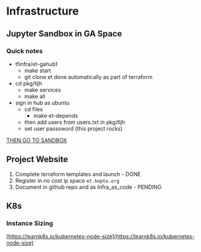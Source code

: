 # Infrastructure

## Jupyter Sandbox in GA Space

### Quick notes


- tfinfra/et-gahub1
	- make start
	- git clone et done automatically as part of terraform
- cd pkg/tljh
	- make services
	- make all
- sign in hub as ubuntu
	- cd files
		- make et-depends
	- then add users from users.txt in pkg/tljh
	- set user passsword (this project rocks)

[THEN GO TO SANDBOX](http://44.226.205.97/18sandbox.html)


## Project Website

1. Complete terraform templates and launch - DONE
2. Register in no cost ip space ```et.hopto.org```
3. Document in github repo and as Infra_as_code - PENDING



## K8s

### Instance Sizing

[https://learnk8s.io/kubernetes-node-size](https://learnk8s.io/kubernetes-node-size)
